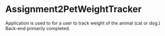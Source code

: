 # Assignment2PetWeightTracker

Application is used to for a user to track weight of the animal (cat or dog.) 
Back-end primarily completed. 
